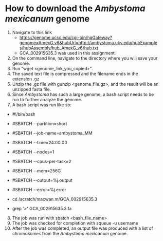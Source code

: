 # How to download the _Ambystoma mexicanum_ genome 

1. Navigate to this link
    - https://genome.ucsc.edu/cgi-bin/hgGateway?genome=AmexG.v6&hubUrl=http://ambystoma.uky.edu/hubExamples/hubAssembly/hub_AmexG_v6/hub.txt
    - GCA_002915635.3 was used in this assignment. 
2. On the command line, navigate to the directory where you will save your genome. 
3. Run "wget <genome_link_you_copied>".
4. The saved text file is compressed and the filename ends in the extension .gz 
5. Unzip the .gz file with gunzip <genome_file.gz>, and the result will be an unzipped fasta file.
6. Since _Ambystoma_ has such a large genome, a bash script needs to be run to further analyze the genome. 
7. A bash script was run like so:

-  #!/bin/bash
- #SBATCH --partition=short
- #SBATCH --job-name=ambystoma_MM
- #SBATCH --time=24:00:00
- #SBATCH --nodes=1
- #SBATCH --cpus-per-task=2
- #SBATCH --mem=256G
- #SBATCH --output=%j.output
- #SBATCH --error=%j.error

- cd /scratch/macwan.m/GCA_002915635.3
- grep '>' GCA_002915635.3.fa

8. The job was run with sbatch <bash_file_name>
9. The job was checked for completion with squeue -u username
10. After the job was completed, an output file was produced with a list of chromosomes from the _Ambystoma mexicanum_ genome. 
